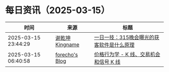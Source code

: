 ﻿# 每日资讯（2025-03-15）

|时间|来源|标题|
|---|---|---|
|2025-03-15 23:44:29|[谢乾坤 Kingname](http://www.kingname.info/atom.xml)|[一日一技：315晚会曝光的获客软件是什么原理](https://www.kingname.info/2025/03/15/315/)|
|2025-03-15 06:40:58|[forecho's Blog](https://blog.forecho.com/atom.xml)|[价格行为学 - K 线、交易机会和信号 K 线](https://blog.forecho.com/price-actions-candles-setups-and-signal-bars.html)|
